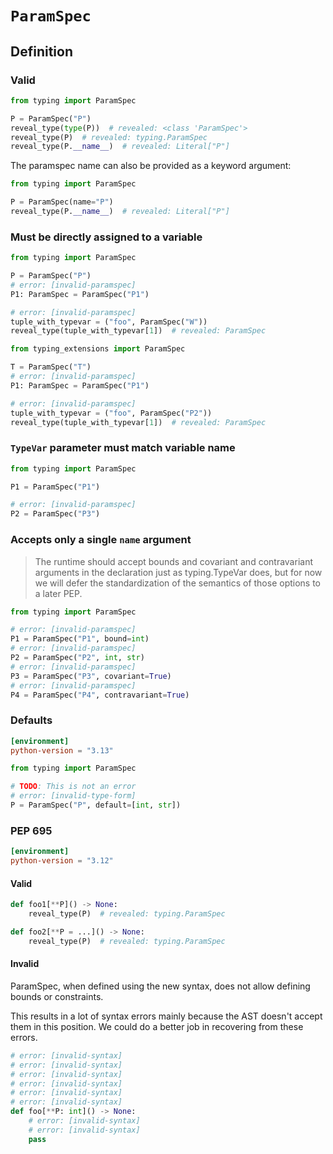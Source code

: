 # `ParamSpec`

## Definition

### Valid

```py
from typing import ParamSpec

P = ParamSpec("P")
reveal_type(type(P))  # revealed: <class 'ParamSpec'>
reveal_type(P)  # revealed: typing.ParamSpec
reveal_type(P.__name__)  # revealed: Literal["P"]
```

The paramspec name can also be provided as a keyword argument:

```py
from typing import ParamSpec

P = ParamSpec(name="P")
reveal_type(P.__name__)  # revealed: Literal["P"]
```

### Must be directly assigned to a variable

```py
from typing import ParamSpec

P = ParamSpec("P")
# error: [invalid-paramspec]
P1: ParamSpec = ParamSpec("P1")

# error: [invalid-paramspec]
tuple_with_typevar = ("foo", ParamSpec("W"))
reveal_type(tuple_with_typevar[1])  # revealed: ParamSpec
```

```py
from typing_extensions import ParamSpec

T = ParamSpec("T")
# error: [invalid-paramspec]
P1: ParamSpec = ParamSpec("P1")

# error: [invalid-paramspec]
tuple_with_typevar = ("foo", ParamSpec("P2"))
reveal_type(tuple_with_typevar[1])  # revealed: ParamSpec
```

### `TypeVar` parameter must match variable name

```py
from typing import ParamSpec

P1 = ParamSpec("P1")

# error: [invalid-paramspec]
P2 = ParamSpec("P3")
```

### Accepts only a single `name` argument

> The runtime should accept bounds and covariant and contravariant arguments in the declaration just
> as typing.TypeVar does, but for now we will defer the standardization of the semantics of those
> options to a later PEP.

```py
from typing import ParamSpec

# error: [invalid-paramspec]
P1 = ParamSpec("P1", bound=int)
# error: [invalid-paramspec]
P2 = ParamSpec("P2", int, str)
# error: [invalid-paramspec]
P3 = ParamSpec("P3", covariant=True)
# error: [invalid-paramspec]
P4 = ParamSpec("P4", contravariant=True)
```

### Defaults

```toml
[environment]
python-version = "3.13"
```

```py
from typing import ParamSpec

# TODO: This is not an error
# error: [invalid-type-form]
P = ParamSpec("P", default=[int, str])
```

### PEP 695

```toml
[environment]
python-version = "3.12"
```

#### Valid

```py
def foo1[**P]() -> None:
    reveal_type(P)  # revealed: typing.ParamSpec

def foo2[**P = ...]() -> None:
    reveal_type(P)  # revealed: typing.ParamSpec
```

#### Invalid

ParamSpec, when defined using the new syntax, does not allow defining bounds or constraints.

This results in a lot of syntax errors mainly because the AST doesn't accept them in this position.
We could do a better job in recovering from these errors.

```py
# error: [invalid-syntax]
# error: [invalid-syntax]
# error: [invalid-syntax]
# error: [invalid-syntax]
# error: [invalid-syntax]
# error: [invalid-syntax]
def foo[**P: int]() -> None:
    # error: [invalid-syntax]
    # error: [invalid-syntax]
    pass
```
